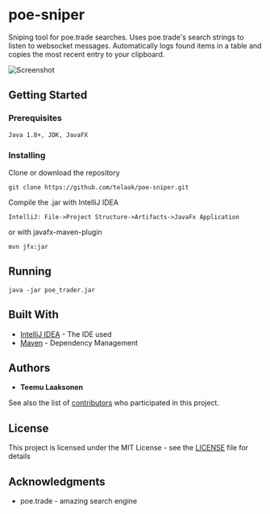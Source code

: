 # poe-sniper

Sniping tool for poe.trade searches. Uses poe.trade's search strings to listen to websocket messages. Automatically logs found items in a table and copies the most recent entry to your clipboard.

![Screenshot](https://laaksonen.me/poe-trader.png)

## Getting Started

### Prerequisites

```
Java 1.8+, JDK, JavaFX
```

### Installing

Clone or download the repository

```
git clone https://github.com/telaak/poe-sniper.git
```

Compile the .jar with IntelliJ IDEA 

```
IntelliJ: File->Project Structure->Artifacts->JavaFx Application
```
or with javafx-maven-plugin

```
mvn jfx:jar
```

## Running

```
java -jar poe_trader.jar
```

## Built With

* [IntelliJ IDEA](https://www.jetbrains.com/idea/) - The IDE used
* [Maven](https://maven.apache.org/) - Dependency Management

## Authors

* **Teemu Laaksonen**

See also the list of [contributors](https://github.com/telaak/poe-sniper/contributors) who participated in this project.

## License

This project is licensed under the MIT License - see the [LICENSE](LICENSE) file for details

## Acknowledgments

* poe.trade - amazing search engine
